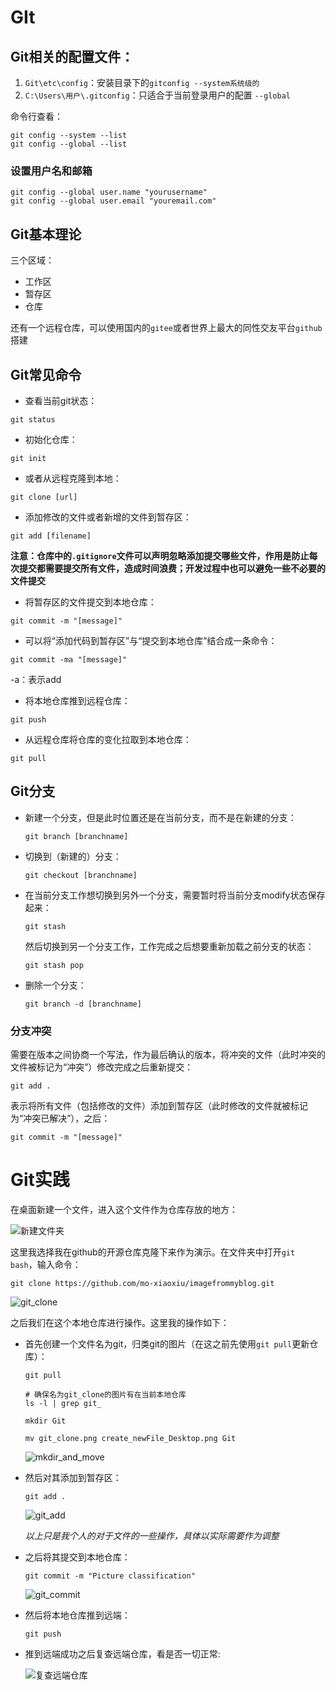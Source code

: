 





# GIt

## Git相关的配置文件：

1. `Git\etc\config`：安装目录下的`gitconfig --system系统级的`
2. `C:\Users\用户\.gitconfig`：只适合于当前登录用户的配置 `--global`

命令行查看：

```git
git config --system --list
git config --global --list
```



### 设置用户名和邮箱

```git
git config --global user.name "yourusername"
git config --global user.email "youremail.com"
```

## Git基本理论

三个区域：

* 工作区
* 暂存区
* 仓库

还有一个远程仓库，可以使用国内的`gitee`或者世界上最大的同性交友平台`github`搭建

## Git常见命令

* 查看当前git状态：

```git
git status
```

* 初始化仓库：

```git
git init
```

* 或者从远程克隆到本地：

```git
git clone [url]
```

* 添加修改的文件或者新增的文件到暂存区：

```git
git add [filename]
```

**注意：仓库中的`.gitignore`文件可以声明忽略添加提交哪些文件，作用是防止每次提交都需要提交所有文件，造成时间浪费；开发过程中也可以避免一些不必要的文件提交**

* 将暂存区的文件提交到本地仓库：

```git
git commit -m "[message]"
```

* 可以将“添加代码到暂存区”与“提交到本地仓库”结合成一条命令：

```git
git commit -ma "[message]"
```

-a：表示add

* 将本地仓库推到远程仓库：

```git
git push
```

* 从远程仓库将仓库的变化拉取到本地仓库：

```git
git pull
```







## Git分支

* 新建一个分支，但是此时位置还是在当前分支，而不是在新建的分支：

  ```git
  git branch [branchname]
  ```

* 切换到（新建的）分支：

  ```git
  git checkout [branchname]
  ```

* 在当前分支工作想切换到另外一个分支，需要暂时将当前分支modify状态保存起来：

  ```git
  git stash
  ```

  然后切换到另一个分支工作，工作完成之后想要重新加载之前分支的状态：

  ```git
  git stash pop
  ```

* 删除一个分支：

  ```git
  git branch -d [branchname]
  ```



### 分支冲突

需要在版本之间协商一个写法，作为最后确认的版本，将冲突的文件（此时冲突的文件被标记为“冲突”）修改完成之后重新提交：

```git
git add .
```

表示将所有文件（包括修改的文件）添加到暂存区（此时修改的文件就被标记为“冲突已解决”），之后：

```git
git commit -m "[message]"
```





# Git实践

在桌面新建一个文件，进入这个文件作为仓库存放的地方：

![新建文件夹](https://cdn.jsdelivr.net/gh/mo-xiaoxiu/imagefrommyblog@main/data/create_newFile_Desktop.png)

这里我选择我在github的开源仓库克隆下来作为演示。在文件夹中打开`git bash`，输入命令：

```git
git clone https://github.com/mo-xiaoxiu/imagefrommyblog.git
```

![git_clone](https://cdn.jsdelivr.net/gh/mo-xiaoxiu/imagefrommyblog@main/data/git_clone.png)

之后我们在这个本地仓库进行操作。这里我的操作如下：

* 首先创建一个文件名为git，归类git的图片（在这之前先使用`git pull`更新仓库）：

  ```git
  git pull
  
  # 确保名为git_clone的图片有在当前本地仓库
  ls -l | grep git_
  
  mkdir Git
  
  mv git_clone.png create_newFile_Desktop.png Git
  ```

  ![mkdir_and_move](https://cdn.jsdelivr.net/gh/mo-xiaoxiu/imagefrommyblog@main/data/mkdir_Git_and_move.png)

* 然后对其添加到暂存区：

  ```git
  git add .
  ```

  ![git_add](https://cdn.jsdelivr.net/gh/mo-xiaoxiu/imagefrommyblog@main/data/git_add.png)

  ​	*以上只是我个人的对于文件的一些操作，具体以实际需要作为调整*

* 之后将其提交到本地仓库：

  ```git
  git commit -m "Picture classification"
  ```

  ![git_commit](https://cdn.jsdelivr.net/gh/mo-xiaoxiu/imagefrommyblog@main/data/git_commit.png)

* 然后将本地仓库推到远端：

  ```git
  git push
  ```

* 推到远端成功之后复查远端仓库，看是否一切正常:

  ![复查远端仓库](https://cdn.jsdelivr.net/gh/mo-xiaoxiu/imagefrommyblog@main/data/%E5%A4%8D%E6%9F%A5%E8%BF%9C%E7%AB%AF%E4%BB%93%E5%BA%93.png)

  

